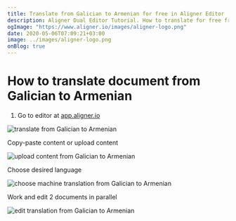 ```yaml
---
title: Translate from Galician to Armenian for free in Aligner Editor
description: Aligner Dual Editor Tutorial. How to translate for free from Galician to Armenian. Aligner is multilingual document management platform. 
ogImage: "https://www.aligner.io/images/aligner-logo.png"
date: 2020-05-06T07:09:21+03:00
image: ../images/aligner-logo.png
onBlog: true
---
```


# How to translate document from Galician to Armenian

1. Go to editor at [app.aligner.io](https://app.aligner.io "Aligner App web page")

![translate from Galician to Armenian](../aligner-blank-editor.png "translate from Galician to Armenian")

Copy-paste content or upload content

![upload content from Galician to Armenian](../aligner-uploaded-document.png "upload content from Galician to Armenian")

Choose desired language

![choose machine translation from Galician to Armenian](../aligner-language-dropdown.png "choose machine translation from Galician to Armenian")

Work and edit 2 documents in parallel

![edit translation from Galician to Armenian](../aligner-double-sitded-editor.png "edit translation from Galician to Armenian")

